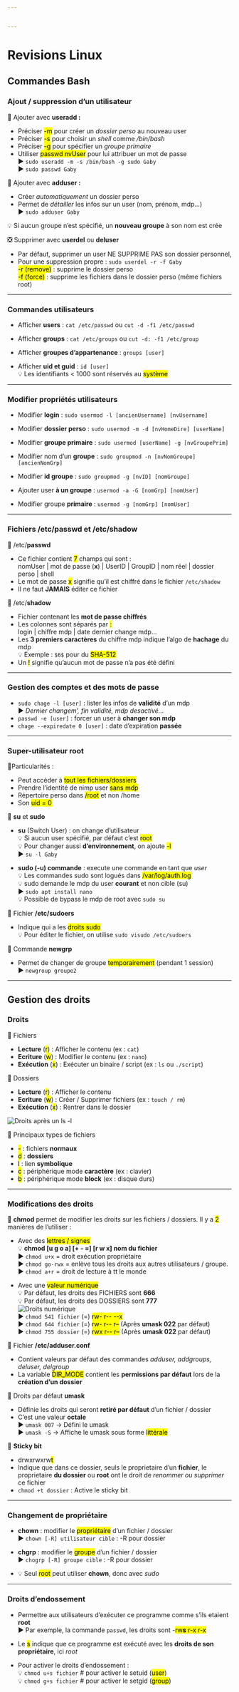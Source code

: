 ```yaml
---


---
```


<h1 id="revisions-linux">Revisions Linux</h1>
<h2 id="commandes-bash">Commandes Bash</h2>
<h3 id="ajout--suppression-dun-utilisateur">Ajout / suppression d’un utilisateur</h3>
<p>🙋 Ajouter avec <strong>useradd :</strong></p>
<ul>
<li>Préciser <mark>-m</mark> pour créer un <em>dossier perso</em> au nouveau user</li>
<li>Préciser <mark>-s</mark> pour choisir un <em>shell</em> comme <em>/bin/bash</em></li>
<li>Préciser <mark>-g</mark> pour spécifier un <em>groupe primaire</em></li>
<li>Utiliser <mark>passwd nvUser</mark> pour lui attribuer un mot de passe<br>
▶️ <code>sudo useradd -m -s /bin/bash -g sudo Gaby</code><br>
▶️ <code>sudo passwd Gaby</code></li>
</ul>
<p>🙋 Ajouter avec <strong>adduser :</strong></p>
<ul>
<li>Créer <em>automatiquement</em> un dossier perso</li>
<li>Permet de <em>détailler</em> les infos sur un user (nom, prénom, mdp…)<br>
▶️ <code>sudo adduser Gaby</code></li>
</ul>
<p>💡 Si aucun groupe n’est spécifié, un <strong>nouveau groupe</strong> à son nom est crée</p>
<p>❎ Supprimer avec <strong>userdel</strong> ou <strong>deluser</strong></p>
<ul>
<li>Par défaut, supprimer un user NE SUPPRIME PAS son dossier personnel,</li>
<li>Pour une suppression propre : <code>sudo userdel -r -f Gaby</code><br>
<mark>-r (remove)</mark> : supprime le dossier perso<br>
<mark>-f (force)</mark> : supprime les fichiers dans le dossier perso (même fichiers root)</li>
</ul>
<hr>
<h3 id="commandes-utilisateurs">Commandes utilisateurs</h3>
<ul>
<li>
<p>Afficher <strong>users</strong> : <code>cat /etc/passwd</code> ou <code>cut -d -f1 /etc/passwd</code></p>
</li>
<li>
<p>Afficher <strong>groups</strong> : <code>cat /etc/groups</code> ou <code>cut -d: -f1 /etc/group</code></p>
</li>
<li>
<p>Afficher <strong>groupes d’appartenance</strong> : <code>groups [user]</code></p>
</li>
<li>
<p>Afficher <strong>uid et guid</strong> : <code>id [user]</code><br>
💡 Les identifiants &lt; 1000 sont réservés  au <mark>système</mark></p>
</li>
</ul>
<hr>
<h3 id="modifier-propriétés-utilisateurs">Modifier propriétés utilisateurs</h3>
<ul>
<li>
<p>Modifier <strong>login</strong> : <code>sudo usermod -l [ancienUsername] [nvUsername]</code></p>
</li>
<li>
<p>Modifier <strong>dossier perso</strong> : <code>sudo usermod -m -d [nvHomeDire] [userName]</code></p>
</li>
<li>
<p>Modifier <strong>groupe primaire</strong> : <code>sudo usermod [userName] -g [nvGroupePrim]</code></p>
</li>
<li>
<p>Modifier nom d’un <strong>groupe</strong> : <code>sudo groupmod -n [nvNomGroupe] [ancienNomGrp]</code></p>
</li>
<li>
<p>Modifier <strong>id groupe</strong> : <code>sudo groupmod -g [nvID] [nomGroupe]</code></p>
</li>
<li>
<p>Ajouter user <strong>à un groupe</strong> : <code>usermod -a -G [nomGrp] [nomUser]</code></p>
</li>
<li>
<p>Modifier groupe <strong>primaire</strong> : <code>usermod -g [nomGrp] [nomUser]</code></p>
</li>
</ul>
<hr>
<h3 id="fichiers-etcpasswd-et-etcshadow">Fichiers /etc/passwd et /etc/shadow</h3>
<p>📍 /etc/<strong>passwd</strong></p>
<ul>
<li>Ce fichier contient <mark>7</mark> champs qui sont :<br>
nomUser | mot de passe (<strong>x</strong>) | UserID | GroupID | nom réel | dossier perso | shell</li>
<li>Le mot de passe <mark>x</mark> signifie qu’il est chiffré dans le fichier <code>/etc/shadow</code></li>
<li>Il ne faut <strong>JAMAIS</strong> éditer ce fichier</li>
</ul>
<p>📍 /etc/<strong>shadow</strong></p>
<ul>
<li>Fichier contenant les <strong>mot de passe chiffrés</strong></li>
<li>Les colonnes sont séparés par <mark>:</mark><br>
login | chiffre mdp | date dernier change mdp…</li>
<li>Les <strong>3 premiers caractères</strong> du chiffre mdp indique l’algo de <strong>hachage</strong> du mdp<br>
💡 Exemple : <code>$6$</code> pour du <mark>SHA-512</mark></li>
<li>Un <mark>!</mark> signifie qu’aucun mot de passe n’a pas été défini</li>
</ul>
<hr>
<h3 id="gestion-des-comptes-et-des-mots-de-passe">Gestion des comptes et des mots de passe</h3>
<ul>
<li><code>sudo chage -l [user]</code> : lister les infos de <strong>validité</strong> d’un mdp<br>
▶️ <em>Dernier changem’, fin validité, mdp desactivé…</em></li>
<li><code>passwd -e [user]</code> : forcer un user à <strong>changer son mdp</strong></li>
<li><code>chage --expiredate 0 [user]</code> : date d’expiration <strong>passée</strong></li>
</ul>
<hr>
<h3 id="super-utilisateur-root">Super-utilisateur root</h3>
<p>📍Particularités :</p>
<ul>
<li>Peut accéder à <mark>tout les fichiers/dossiers</mark></li>
<li>Prendre l’identité de nimp user <mark>sans mdp</mark></li>
<li>Répertoire perso dans <mark>/root</mark> et non /home</li>
<li>Son <mark>uid = 0</mark></li>
</ul>
<p>📍 <strong>su</strong> et <strong>sudo</strong></p>
<ul>
<li>
<p><strong>su</strong> (Switch User) : on change d’utilisateur<br>
💡 Si aucun user spécifié, par défaut c’est <mark>root</mark><br>
💡 Pour changer aussi <strong>d’environnement</strong>, on ajoute <mark>-l</mark><br>
▶️  <code>su -l Gaby</code></p>
</li>
<li>
<p><strong>sudo (-u) commande</strong> : execute une commande en tant que <em>user</em><br>
💡 Les commandes sudo sont logués dans <mark>/var/log/auth.log</mark><br>
💡 sudo demande le mdp du user <strong>courant</strong> et non cible (su)<br>
▶️  <code>sudo apt install nano</code><br>
💡 Possible de bypass le mdp de root avec <code>sudo su</code></p>
</li>
</ul>
<p>📍 Fichier <strong>/etc/sudoers</strong></p>
<ul>
<li>Indique qui a les <mark>droits sudo</mark><br>
💡 Pour éditer le fichier, on utilise <code>sudo visudo /etc/sudoers</code></li>
</ul>
<p>📍 Commande <strong>newgrp</strong></p>
<ul>
<li>Permet de changer de groupe <mark>temporairement</mark> (pendant 1 session)<br>
▶️  <code>newgroup groupe2</code></li>
</ul>
<hr>
<h2 id="gestion-des-droits">Gestion des droits</h2>
<h3 id="droits">Droits</h3>
<p>📍 Fichiers</p>
<ul>
<li><strong>Lecture</strong> (<mark>r</mark>) : Afficher le contenu (ex : <code>cat</code>)</li>
<li><strong>Ecriture</strong> (<mark>w</mark>) : Modifier le contenu (ex : <code>nano</code>)</li>
<li><strong>Exécution</strong> (<mark>x</mark>) : Exécuter un binaire / script (ex : <code>ls</code> ou <code>./script</code>)</li>
</ul>
<p>📍 Dossiers</p>
<ul>
<li><strong>Lecture</strong> (<mark>r</mark>) : Afficher le contenu</li>
<li><strong>Ecriture</strong> (<mark>w</mark>) : Créer / Supprimer fichiers (ex : <code>touch / rm</code>)</li>
<li><strong>Exécution</strong> (<mark>x</mark>) : Rentrer dans le dossier</li>
</ul>
<p><img src="https://hrouhanidotorg.files.wordpress.com/2017/11/perms1.png" alt="Droits après un ls -l"></p>
<p>📍 Principaux types de fichiers</p>
<ul>
<li><mark>-</mark> : fichiers <strong>normaux</strong></li>
<li><mark>d</mark> : <strong>dossiers</strong></li>
<li><mark>l</mark> : lien <strong>symbolique</strong></li>
<li><mark>c</mark> : périphérique mode <strong>caractère</strong> (ex : clavier)</li>
<li><mark>b</mark> : périphérique mode <strong>block</strong> (ex : disque durs)</li>
</ul>
<hr>
<h3 id="modifications-des-droits">Modifications des droits</h3>
<p>📍 <strong>chmod</strong> permet de modifier les droits sur les fichiers / dossiers. Il y a <mark>2</mark> manières de l’utiliser :</p>
<ul>
<li>
<p>Avec des <mark>lettres / signes</mark><br>
💡 <strong>chmod [u g o a] [+ - =] [r w x] nom du fichier</strong><br>
▶️ <code>chmod u+x</code> = droit exécution propriétaire<br>
▶️ <code>chmod go-rwx</code> = enlève tous les droits aux autres utilisateurs / groupe.<br>
▶️ <code>chmod a+r</code> = droit de lecture à tt le monde</p>
</li>
<li>
<p>Avec une <mark>valeur numérique</mark><br>
💡 Par défaut, les droits des FICHIERS sont <strong>666</strong><br>
💡 Par défaut, les droits des DOSSIERS sont <strong>777</strong><br>
<img src="https://1.bp.blogspot.com/-pOBNG7Jk-Ts/XMrCYdeb-gI/AAAAAAAABTs/IOie9xu8_7o2t9yPupiARMhYvrv3qAURgCLcBGAs/s640/130.png" alt="Droits numérique"><br>
▶️ <code>chmod 541 fichier</code> (=) <mark>rw- r-- --x</mark><br>
▶️ <code>chmod 644 fichier</code> (=) <mark>rw- r-- r–</mark> (Après <strong>umask 022</strong> par défaut)<br>
▶️ <code>chmod 755 dossier</code> (=) <mark>rwx r-- r–</mark> (Après <strong>umask 022</strong> par défaut)</p>
</li>
</ul>
<p>📍 Fichier <strong>/etc/adduser.conf</strong></p>
<ul>
<li>Contient valeurs par défaut des commandes <em>adduser, addgroups, deluser, delgroup</em></li>
<li>La variable <mark>DIR_MODE</mark> contient les <strong>permissions par défaut</strong> lors de la <strong>création d’un dossier</strong></li>
</ul>
<p>📍 Droits par défaut <strong>umask</strong></p>
<ul>
<li>Définie les droits qui seront <strong>retiré par défaut</strong> d’un fichier / dossier</li>
<li>C’est une valeur <strong>octale</strong><br>
▶️ <code>umask 007</code> -&gt; Défini le umask<br>
▶️ <code>umask -S</code> -&gt; Affiche le umask sous forme <mark>littérale</mark></li>
</ul>
<p>📍 <strong>Sticky bit</strong></p>
<ul>
<li>drwxrwxrw<mark>t</mark></li>
<li>Indique que dans ce dossier, seuls le proprietaire d’un <strong>fichier</strong>, le proprietaire <strong>du dossier</strong> ou <strong>root</strong> ont le droit de <em>renommer ou supprimer</em> ce fichier</li>
<li><code>chmod +t dossier</code> : Active le sticky bit</li>
</ul>
<hr>
<h3 id="changement-de-propriétaire">Changement de propriétaire</h3>
<ul>
<li>
<p><strong>chown</strong> : modifier le <mark>propriétaire</mark> d’un fichier / dossier<br>
▶️ <code>chown [-R] utilisateur cible</code> : -R pour dossier</p>
</li>
<li>
<p><strong>chgrp</strong> : modifier le <mark>groupe</mark> d’un fichier / dossier<br>
▶️ <code>chogrp [-R] groupe cible</code> : -R pour dossier</p>
</li>
<li>
<p>💡 Seul <mark>root</mark> peut utiliser  <strong>chown</strong>, donc avec <em>sudo</em></p>
</li>
</ul>
<hr>
<h3 id="droits-dendossement">Droits d’endossement</h3>
<ul>
<li>
<p>Permettre aux utilisateurs d’exécuter ce programme comme s’ils etaient <strong>root</strong><br>
▶️ Par exemple, la commande <code>passwd</code>, les droits sont -<mark>rw<strong>s</strong> r-x r-x</mark></p>
</li>
<li>
<p>Le <mark>s</mark> indique que ce programme est exécuté avec les <strong>droits de son propriétaire</strong>, ici <em>root</em></p>
</li>
<li>
<p>Pour activer le droits d’endossement :<br>
💡 <code>chmod u+s fichier</code> # pour activer le setuid (<mark>user</mark>)<br>
💡 <code>chmod g+s fichier</code> # pour activer le setgid (<mark>group</mark>)</p>
</li>
</ul>

